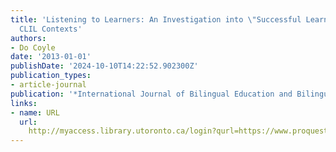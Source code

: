 ```yaml
---
title: 'Listening to Learners: An Investigation into \"Successful Learning\" across
  CLIL Contexts'
authors:
- Do Coyle
date: '2013-01-01'
publishDate: '2024-10-10T14:22:52.902300Z'
publication_types:
- article-journal
publication: '*International Journal of Bilingual Education and Bilingualism*'
links:
- name: URL
  url: 
    http://myaccess.library.utoronto.ca/login?qurl=https://www.proquest.com/docview/1373087687?accountid=14771&bdid=38382&_bd=%2FgUYWre%2BLXr0KsFD9pf97qBBrhk%3D
---
```

